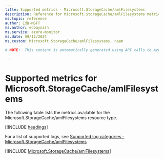 ```yaml
---
title: Supported metrics - Microsoft.StorageCache/amlFilesystems
description: Reference for Microsoft.StorageCache/amlFilesystems metrics in Azure Monitor.
ms.topic: reference
author: EdB-MSFT
ms.author: edbaynash
ms.service: azure-monitor
ms.date: 09/12/2024
ms.custom: Microsoft.StorageCache/amlFilesystems, naam

# NOTE:  This content is automatically generated using API calls to Azure. Any edits made on these files will be overwritten in the next run of the script. 

---
```


  
# Supported metrics for Microsoft.StorageCache/amlFilesystems
  
The following table lists the metrics available for the Microsoft.StorageCache/amlFilesystems resource type.  
  
  
[!INCLUDE [headings](~/reusable-content/ce-skilling/azure/includes/azure-monitor/reference/metrics/metrics-headings.md)]  
  
  
  
For a list of supported logs, see [Supported log categories - Microsoft.StorageCache/amlFilesystems](../supported-logs/microsoft-storagecache-amlfilesystems-logs.md)  
  
 

[!INCLUDE [Microsoft.StorageCache/amlFilesystems](~/reusable-content/ce-skilling/azure/includes/azure-monitor/reference/metrics/microsoft-storagecache-amlfilesystems-metrics-include.md)]  

